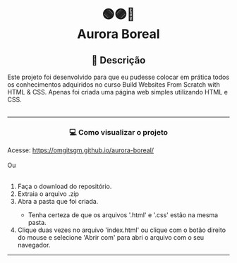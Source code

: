 <h1 align="center">🟢🟣🔵<br>Aurora Boreal</h1>

<h2 align="center">💬 Descrição</h2>

Este projeto foi desenvolvido para que eu pudesse colocar em prática todos os conhecimentos adquiridos no curso Build Websites From Scratch with HTML & CSS. Apenas foi criada uma página web simples utilizando HTML e CSS.<br><br>

---
<h3 align="center">💻 Como visualizar o projeto</h3>
Acesse: <a href="https://omgitsgm.github.io/aurora-boreal/">https://omgitsgm.github.io/aurora-boreal/</a>
<br><br>
Ou
<br><br>
<ol>
  <li>Faça o download do repositório.</li>
  <li>Extraia o arquivo .zip</li>
  <li>Abra a pasta que foi criada.</li>
  <ul>
    <li>Tenha certeza de que os arquivos '.html' e '.css' estão na mesma pasta.</li>
  </ul>
  <li>Clique duas vezes no arquivo 'index.html' ou clique com o botão direito do mouse e selecione 'Abrir com' para abri o arquivo com o seu navegador.</li>
</ol>

---
